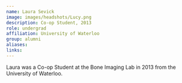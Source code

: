 ```yaml
---
name: Laura Sevick
image: images/headshots/Lucy.png
description: Co-op Student, 2013
role: undergrad
affiliation: University of Waterloo
group: alumni
aliases: 
links:
---
```


Laura was a Co-op Student at the Bone Imaging Lab in 2013 from the University of Waterloo.
